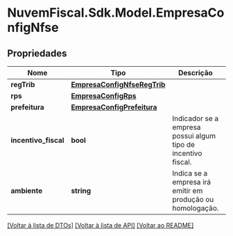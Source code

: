 # NuvemFiscal.Sdk.Model.EmpresaConfigNfse

## Propriedades

Nome | Tipo | Descrição | Comentários
------------ | ------------- | ------------- | -------------
**regTrib** | [**EmpresaConfigNfseRegTrib**](EmpresaConfigNfseRegTrib.md) |  | [optional] 
**rps** | [**EmpresaConfigRps**](EmpresaConfigRps.md) |  | 
**prefeitura** | [**EmpresaConfigPrefeitura**](EmpresaConfigPrefeitura.md) |  | [optional] 
**incentivo_fiscal** | **bool** | Indicador se a empresa possui algum tipo de incentivo fiscal. | [optional] [default to false]
**ambiente** | **string** | Indica se a empresa irá emitir em produção ou homologação. | 

[[Voltar à lista de DTOs]](../README.md#documentation-for-models) [[Voltar à lista de API]](../README.md#documentation-for-api-endpoints) [[Voltar ao README]](../README.md)

